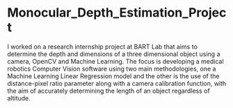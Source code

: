 # Monocular_Depth_Estimation_Project

I worked on a research internship project at BART Lab that aims to determine the depth and dimensions of a three dimensional object using a camera, OpenCV and Machine Learning. The focus is developing a medical robotics Computer Vision software using two main methodologies, one a Machine Learning Linear Regression model and the other is the use of the distance-pixel ratio parameter along with a camera calibration function, with the aim of accurately determining the length of an object regardless of altitude.
